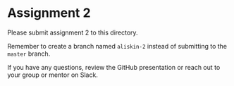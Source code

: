 # Assignment 2

Please submit assignment 2 to this directory.

Remember to create a branch named `aliskin-2` 
instead of submitting to the `master` branch.

If you have any questions, review the GitHub presentation or reach
out to your group or mentor on Slack.
